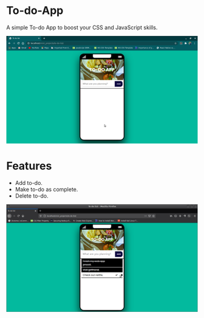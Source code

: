 # To-do-App
A simple To-do App to boost your CSS and JavaScript skills.

![Screenshot](img/screenshot.png)

# Features
  - Add to-do.
  - Make to-do as complete.
  - Delete to-do.

![Screenshot1](img/screenshot1.png)